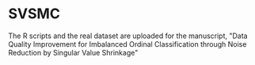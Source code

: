 # SVSMC

The R scripts and the real dataset are uploaded for the manuscript, "Data Quality Improvement for Imbalanced Ordinal Classification through Noise Reduction by Singular Value Shrinkage"
